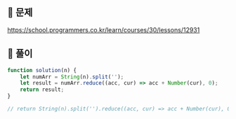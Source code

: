 ## 📌 문제
https://school.programmers.co.kr/learn/courses/30/lessons/12931


## 📌 풀이
```javascript
function solution(n) {
    let numArr = String(n).split('');
    let result = numArr.reduce((acc, cur) => acc + Number(cur), 0);
    return result;
}

// return String(n).split('').reduce((acc, cur) => acc + Number(cur), 0)
```
